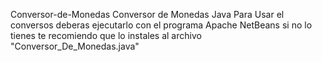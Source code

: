 Conversor-de-Monedas
Conversor de Monedas Java
Para Usar el conversos deberas ejecutarlo con el programa Apache NetBeans si no lo tienes te recomiendo que lo instales
al archivo "Conversor_De_Monedas.java"

